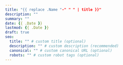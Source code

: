 ```yaml
---
title: "{{ replace .Name "-" " " | title }}"
description: ""
summary: ""
date: {{ .Date }}
lastmod: {{ .Date }}
draft: true
seo:
  title: "" # custom title (optional)
  description: "" # custom description (recommended)
  canonical: "" # custom canonical URL (optional)
  robots: "" # custom robot tags (optional)
---
```

